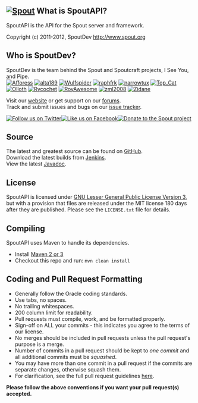 [![Spout][Project Logo]][Website]
What is SpoutAPI?
-----------------
SpoutAPI is the API for the Spout server and framework.

Copyright (c) 2011-2012, SpoutDev <http://www.spout.org>

Who is SpoutDev?
----------------
SpoutDev is the team behind the Spout and Spoutcraft projects, I See You, and Pipe.  
[![Afforess](https://secure.gravatar.com/avatar/ea0be49e1e4deac42ed9204ffd95b56c?d=mm&r=pg&s=48)](http://forums.spout.org/members/afforess.2/) [![alta189](https://secure.gravatar.com/avatar/7a087430b2bf9456b8879c5469aadb95?d=mm&r=pg&s=48)](http://forums.spout.org/members/alta189.3/) [![Wulfspider](https://secure.gravatar.com/avatar/6f2a0dcb60cd1ebee57875f9326bc98c?d=mm&r=pg&s=48)](http://forums.spout.org/members/wulfspider.1/) [![raphfrk](https://secure.gravatar.com/avatar/68186a30d5a714f6012a9c48d2b10630?d=mm&r=pg&s=48)](http://forums.spout.org/members/raphfrk.601/) [![narrowtux](https://secure.gravatar.com/avatar/f110a5b8feacea25275521f4efd0d7f2?d=mm&r=pg&s=48)](http://forums.spout.org/members/narrowtux.5/) [![Top_Cat](https://secure.gravatar.com/avatar/defeffc70d775f6df95b68f0ece46c9e?d=mm&r=pg&s=48)](http://forums.spout.org/members/top_cat.4/) [![Olloth](https://secure.gravatar.com/avatar/fa8429add105b86cf3b61dbe15638812?d=mm&r=pg&s=48)](http://forums.spout.org/members/olloth.6/) [![Rycochet](https://secure.gravatar.com/avatar/b06c12e72953e0edd3054a8645d76791?d=mm&r=pg&s=48)](http://forums.spout.org/members/rycochet.10/) [![RoyAwesome](https://secure.gravatar.com/avatar/6d258213c33a16465021daa8df299a0d?d=mm&r=pg&s=48)](http://forums.spout.org/members/royawesome.8/) [![zml2008](https://secure.gravatar.com/avatar/2320ab48d0715a4e9c73b7ec13fd6f3a?d=mm&r=pg&s=48)](http://forums.spout.org/members/zml2008.14/) [![Zidane](https://secure.gravatar.com/avatar/99532c7f117c8dac751422376116fb38?d=mm&r=pg&s=48)](http://forums.spout.org/members/zidane.7/) 

Visit our [website][Website] or get support on our [forums][Forums].  
Track and submit issues and bugs on our [issue tracker][Issues].

[![Follow us on Twitter][Twitter Logo]][Twitter][![Like us on Facebook][Facebook Logo]][Facebook][![Donate to the Spout project][Donate Logo]][Donate]

Source
------
The latest and greatest source can be found on [GitHub].  
Download the latest builds from [Jenkins].  
View the latest [Javadoc].

License
-------
SpoutAPI is licensed under [GNU Lesser General Public License Version 3][License], but with a provision that files are released under the MIT license 180 days after they are published. Please see the `LICENSE.txt` file for details.

Compiling
---------
SpoutAPI uses Maven to handle its dependencies.

* Install [Maven 2 or 3](http://maven.apache.org/download.html)  
* Checkout this repo and run: `mvn clean install`

Coding and Pull Request Formatting
----------------------------------
* Generally follow the Oracle coding standards.
* Use tabs, no spaces.
* No trailing whitespaces.
* 200 column limit for readability.
* Pull requests must compile, work, and be formatted properly.
* Sign-off on ALL your commits - this indicates you agree to the terms of our license.
* No merges should be included in pull requests unless the pull request's purpose is a merge.
* Number of commits in a pull request should be kept to *one commit* and all additional commits must be *squashed*.
* You may have more than one commit in a pull request if the commits are separate changes, otherwise squash them.
* For clarification, see the full pull request guidelines [here](http://spout.in/prguide).

**Please follow the above conventions if you want your pull request(s) accepted.**

[Project Logo]: http://cdn.spout.org/img/logo/spout_327x150.png
[License]: http://www.spout.org/SpoutDevLicenseV1.txt
[Website]: http://www.spout.org
[Forums]: http://forums.spout.org
[GitHub]: https://github.com/SpoutDev/SpoutAPI
[Javadoc]: http://jd.spout.org/server/
[Jenkins]: http://build.spout.org/job/SpoutAPI
[Issues]: http://issues.spout.org
[Twitter]: http://spout.in/twitter
[Twitter Logo]: http://cdn.spout.org/img/button/twitter_follow_us.png
[Facebook]: http://spout.in/facebook
[Facebook Logo]: http://cdn.spout.org/img/button/facebook_like_us.png
[Donate]: https://www.paypal.com/cgi-bin/webscr?hosted_button_id=QNJH72R72TZ64&item_name=SpoutAPI+donation+%28from+github.com%29&cmd=_s-xclick
[Donate Logo]: http://cdn.spout.org/img/button/donate_paypal_96x96.png
